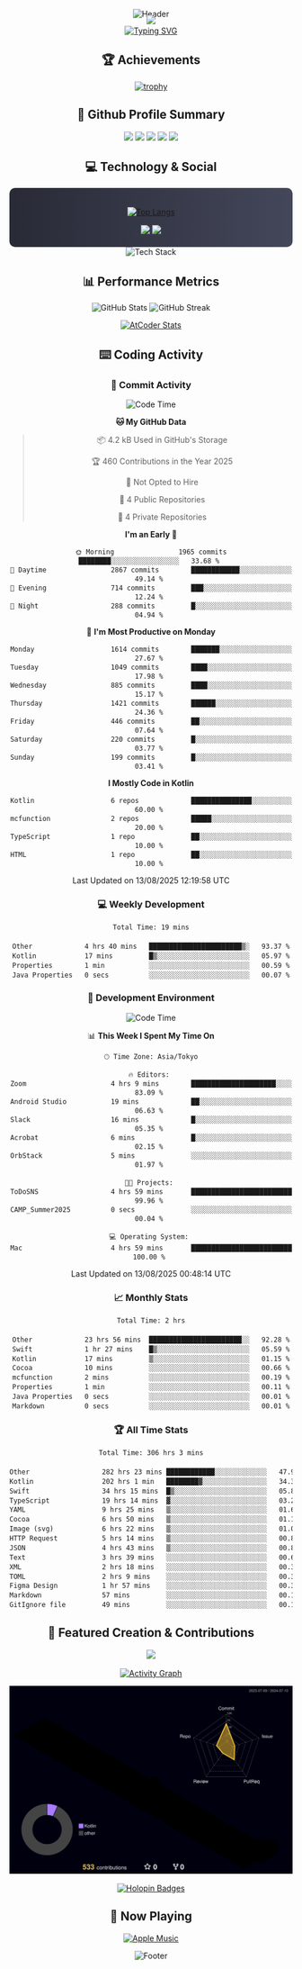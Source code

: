 <div align="center">
  
![Header](https://capsule-render.vercel.app/api?type=waving&color=gradient&customColorList=12&height=300&section=header&text=Welcome%20to%20Batapii's%20Universe&fontSize=50&animation=fadeIn&fontAlignY=40&desc=Android%20Developer%20|%20Kotlin%20LOVE%20)

<div style="margin-top: -20px;">
  <img src="https://readme-typing-svg.herokuapp.com/?lines=Crafting+Android+Experiences;Building+Tomorrow's+Apps+Today;Always+Learning,+Always+Growing&font=Fira%20Code&center=true&width=440&height=45&color=f75c7e&vCenter=true&size=22&pause=1000">
</div>

<a href="https://git.io/typing-svg">
  <img src="https://readme-typing-svg.demolab.com?font=Fira+Code&weight=600&size=28&duration=4000&pause=1000&center=true&vCenter=true&width=800&lines=Hey+there!+I'm+Batapii+%F0%9F%91%8B;Android+Developer+from+Japan+%F0%9F%87%AF%F0%9F%87%B5" alt="Typing SVG" />
</a>

## 🏆 Achievements

[![trophy](https://github-profile-trophy.vercel.app/?username=batapii&theme=onestar&no-frame=true&no-bg=true&column=8&rank=SECRET,SSS,SS,S,AAA,AA,A,B,C,?&margin-w=10&margin-h=10)](https://github.com/ryo-ma/github-profile-trophy)

## 🎯 Github Profile Summary

<div align="center">
  <img src="http://github-profile-summary-cards.vercel.app/api/cards/profile-details?username=batapii&theme=radical" />
  <img src="http://github-profile-summary-cards.vercel.app/api/cards/repos-per-language?username=batapii&theme=radical" />
  <img src="http://github-profile-summary-cards.vercel.app/api/cards/most-commit-language?username=batapii&theme=radical" />
  <img src="http://github-profile-summary-cards.vercel.app/api/cards/stats?username=batapii&theme=radical" />
  <img src="http://github-profile-summary-cards.vercel.app/api/cards/productive-time?username=batapii&theme=radical" />
</div>

## 💻 Technology & Social

<div align="center" style="background: linear-gradient(to right, #282A36, #44475A); padding: 20px; border-radius: 10px;">

[![Top Langs](https://github-readme-stats.vercel.app/api/top-langs/?username=batapii
)](https://github.com/anuraghazra/github-readme-stats)

<div style="margin-top: 15px">
<a href="https://github.com/batapii"><img src="https://img.shields.io/github/followers/batapii?style=for-the-badge&logo=github&label=Follow&color=ff6e96&labelColor=282A36"/></a>
<a href="https://twitter.com/batapii3939"><img src="https://img.shields.io/twitter/follow/batapii?style=for-the-badge&logo=twitter&color=1DA1F2&labelColor=282A36&label= Twitter"/></a>
</div>

</div>

<div align="center">
<img src="https://github-readme-tech-stack.vercel.app/api/cards?title=Tech+Stack&align=center&titleAlign=center&fontSize=20&lineHeight=10&lineCount=4&theme=github_dark&width=800&bg=%230D1117&badge=%23161B22&border=%2321262D&titleColor=%2358A6FF&line1=kotlin%2Ckotlin%2C0095D5%3Bandroid%2Candroid%2C00ff00%3Bjetpackcompose%2Cjetpack%2C4285F4%3B&line2=swift%2Cswift%2CFA7343%3Bfirebase%2Cfirebase%2CFFCA28%3Bgithub%2Cgithub%2C181717%3B&line3=typescript%2Ctypescript%2C3178C6%3Bgraphql%2Cgraphql%2CE10098%3Bsupabase%2Csupabase%2C3FCF8E%3B&line4=gradle%2Cgradle%2C02303A%3Bgitkraken%2Cgitkraken%2C179287%3Bpostman%2Cpostman%2CFF6C37%3B" alt="Tech Stack" />
</div>



## 📊 Performance Metrics

<div align="center">

![GitHub Stats](https://github-readme-stats.vercel.app/api?username=batapii&show_icons=true&theme=radical&hide_border=true&bg_color=0D1117)
![GitHub Streak](https://github-readme-streak-stats.herokuapp.com/?user=batapii&theme=radical&hide_border=true&background=0D1117)

[![AtCoder Stats](https://atcoder-readme-stats.vercel.app/stats/batapii3939?theme=dark&show_history=5&width=495)](https://github.com/iwbc-mzk/atcoder-readme-stats)

</div>

## ⌨️ Coding Activity

### 🌟 Commit Activity
<!--START_SECTION:commit-stats-->
![Code Time](http://img.shields.io/badge/Code%20Time-588%20hrs%2026%20mins-blue)

**🐱 My GitHub Data** 

> 📦 4.2 kB Used in GitHub's Storage 
 > 
> 🏆 460 Contributions in the Year 2025
 > 
> 🚫 Not Opted to Hire
 > 
> 📜 4 Public Repositories 
 > 
> 🔑 4 Private Repositories 
 > 
**I'm an Early 🐤** 

```text
🌞 Morning                1965 commits        ████████░░░░░░░░░░░░░░░░░   33.68 % 
🌆 Daytime                2867 commits        ████████████░░░░░░░░░░░░░   49.14 % 
🌃 Evening                714 commits         ███░░░░░░░░░░░░░░░░░░░░░░   12.24 % 
🌙 Night                  288 commits         █░░░░░░░░░░░░░░░░░░░░░░░░   04.94 % 
```
📅 **I'm Most Productive on Monday** 

```text
Monday                   1614 commits        ███████░░░░░░░░░░░░░░░░░░   27.67 % 
Tuesday                  1049 commits        ████░░░░░░░░░░░░░░░░░░░░░   17.98 % 
Wednesday                885 commits         ████░░░░░░░░░░░░░░░░░░░░░   15.17 % 
Thursday                 1421 commits        ██████░░░░░░░░░░░░░░░░░░░   24.36 % 
Friday                   446 commits         ██░░░░░░░░░░░░░░░░░░░░░░░   07.64 % 
Saturday                 220 commits         █░░░░░░░░░░░░░░░░░░░░░░░░   03.77 % 
Sunday                   199 commits         █░░░░░░░░░░░░░░░░░░░░░░░░   03.41 % 
```


**I Mostly Code in Kotlin** 

```text
Kotlin                   6 repos             ███████████████░░░░░░░░░░   60.00 % 
mcfunction               2 repos             █████░░░░░░░░░░░░░░░░░░░░   20.00 % 
TypeScript               1 repo              ██░░░░░░░░░░░░░░░░░░░░░░░   10.00 % 
HTML                     1 repo              ██░░░░░░░░░░░░░░░░░░░░░░░   10.00 % 
```




 Last Updated on 13/08/2025 12:19:58 UTC
<!--END_SECTION:commit-stats-->

### 💻 Weekly Development
<!--START_SECTION:wakatime-->

```txt
Total Time: 19 mins

Other             4 hrs 40 mins   ███████████████████████▒░   93.37 %
Kotlin            17 mins         █▒░░░░░░░░░░░░░░░░░░░░░░░   05.97 %
Properties        1 min           ░░░░░░░░░░░░░░░░░░░░░░░░░   00.59 %
Java Properties   0 secs          ░░░░░░░░░░░░░░░░░░░░░░░░░   00.07 %
```

<!--END_SECTION:wakatime-->

### 🔨 Development Environment
<!--START_SECTION:dev-stats-->
![Code Time](http://img.shields.io/badge/Code%20Time-588%20hrs%2026%20mins-blue)

📊 **This Week I Spent My Time On** 

```text
🕑︎ Time Zone: Asia/Tokyo

🔥 Editors: 
Zoom                     4 hrs 9 mins        █████████████████████░░░░   83.09 % 
Android Studio           19 mins             ██░░░░░░░░░░░░░░░░░░░░░░░   06.63 % 
Slack                    16 mins             █░░░░░░░░░░░░░░░░░░░░░░░░   05.35 % 
Acrobat                  6 mins              █░░░░░░░░░░░░░░░░░░░░░░░░   02.15 % 
OrbStack                 5 mins              ░░░░░░░░░░░░░░░░░░░░░░░░░   01.97 % 

🐱‍💻 Projects: 
ToDoSNS                  4 hrs 59 mins       █████████████████████████   99.96 % 
CAMP_Summer2025          0 secs              ░░░░░░░░░░░░░░░░░░░░░░░░░   00.04 % 

💻 Operating System: 
Mac                      4 hrs 59 mins       █████████████████████████   100.00 % 
```


 Last Updated on 13/08/2025 00:48:14 UTC
<!--END_SECTION:dev-stats-->

### 📈 Monthly Stats
<!--START_SECTION:wakamonth-->

```txt
Total Time: 2 hrs

Other             23 hrs 56 mins  ███████████████████████░░   92.28 %
Swift             1 hr 27 mins    █▒░░░░░░░░░░░░░░░░░░░░░░░   05.59 %
Kotlin            17 mins         ▒░░░░░░░░░░░░░░░░░░░░░░░░   01.15 %
Cocoa             10 mins         ░░░░░░░░░░░░░░░░░░░░░░░░░   00.66 %
mcfunction        2 mins          ░░░░░░░░░░░░░░░░░░░░░░░░░   00.19 %
Properties        1 min           ░░░░░░░░░░░░░░░░░░░░░░░░░   00.11 %
Java Properties   0 secs          ░░░░░░░░░░░░░░░░░░░░░░░░░   00.01 %
Markdown          0 secs          ░░░░░░░░░░░░░░░░░░░░░░░░░   00.01 %
```

<!--END_SECTION:wakamonth-->

### 🏆 All Time Stats
<!--START_SECTION:wakaalltime-->

```txt
Total Time: 306 hrs 3 mins

Other                  282 hrs 23 mins ████████████░░░░░░░░░░░░░   47.99 %
Kotlin                 202 hrs 1 min   ████████▓░░░░░░░░░░░░░░░░   34.33 %
Swift                  34 hrs 15 mins  █▒░░░░░░░░░░░░░░░░░░░░░░░   05.82 %
TypeScript             19 hrs 14 mins  ▓░░░░░░░░░░░░░░░░░░░░░░░░   03.27 %
YAML                   9 hrs 25 mins   ▒░░░░░░░░░░░░░░░░░░░░░░░░   01.60 %
Cocoa                  6 hrs 50 mins   ▒░░░░░░░░░░░░░░░░░░░░░░░░   01.16 %
Image (svg)            6 hrs 22 mins   ▒░░░░░░░░░░░░░░░░░░░░░░░░   01.08 %
HTTP Request           5 hrs 14 mins   ▒░░░░░░░░░░░░░░░░░░░░░░░░   00.89 %
JSON                   4 hrs 43 mins   ▒░░░░░░░░░░░░░░░░░░░░░░░░   00.80 %
Text                   3 hrs 39 mins   ░░░░░░░░░░░░░░░░░░░░░░░░░   00.62 %
XML                    2 hrs 18 mins   ░░░░░░░░░░░░░░░░░░░░░░░░░   00.39 %
TOML                   2 hrs 9 mins    ░░░░░░░░░░░░░░░░░░░░░░░░░   00.37 %
Figma Design           1 hr 57 mins    ░░░░░░░░░░░░░░░░░░░░░░░░░   00.33 %
Markdown               57 mins         ░░░░░░░░░░░░░░░░░░░░░░░░░   00.16 %
GitIgnore file         49 mins         ░░░░░░░░░░░░░░░░░░░░░░░░░   00.14 %
```

<!--END_SECTION:wakaalltime-->


## 🌟 Featured Creation & Contributions

<div align="center">
  <a href="https://github.com/batapii/ToDoSNS">
    <img src="https://github-readme-stats.vercel.app/api/pin/?username=batapii&repo=ToDoSNS&theme=radical&hide_border=true&bg_color=0D1117" />
  </a>

[![Activity Graph](https://github-readme-activity-graph.vercel.app/graph?username=batapii&custom_title=Contribution%20Graph&hide_border=true&theme=radical&bg_color=0D1117)](https://github.com/ashutosh00710/github-readme-activity-graph)

![3D Contrib](./profile-3d-contrib/profile-night-rainbow.svg)

[![Holopin Badges](https://holopin.me/batapii)](https://holopin.io/@batapii)

</div>

## 🎵 Now Playing

<div align="center">
  
[![Apple Music](https://music-profile.rayriffy.com/theme/dark.svg?uid=001005.6598667d2ffd4a10a4f429edd0ba24c4.1156)](https://github.com/rayriffy/apple-music-github-profile)

</div>

![Footer](https://capsule-render.vercel.app/api?type=waving&color=gradient&customColorList=12&height=100&section=footer)

</div>
